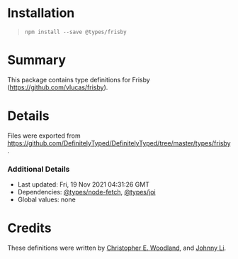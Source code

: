# Installation
> `npm install --save @types/frisby`

# Summary
This package contains type definitions for Frisby (https://github.com/vlucas/frisby).

# Details
Files were exported from https://github.com/DefinitelyTyped/DefinitelyTyped/tree/master/types/frisby.

### Additional Details
 * Last updated: Fri, 19 Nov 2021 04:31:26 GMT
 * Dependencies: [@types/node-fetch](https://npmjs.com/package/@types/node-fetch), [@types/joi](https://npmjs.com/package/@types/joi)
 * Global values: none

# Credits
These definitions were written by [Christopher E. Woodland](https://github.com/cwoodland), and [Johnny Li](https://github.com/johnny4753).
